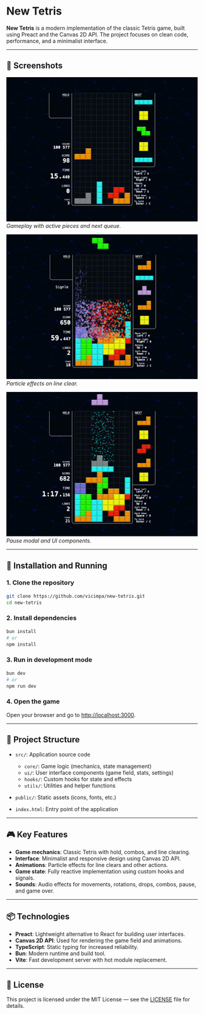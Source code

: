# New Tetris

**New Tetris** is a modern implementation of the classic Tetris game, built using Preact and the Canvas 2D API. The project focuses on clean code, performance, and a minimalist interface.

---

## 📸 Screenshots

![Screenshot 1](screen/screen1.png)
*Gameplay with active pieces and next queue.*

![Screenshot 2](screen/screen2.png)
*Particle effects on line clear.*

![Screenshot 3](screen/screen3.png)
*Pause modal and UI components.*

---

## 🚀 Installation and Running

### 1. Clone the repository

```bash
git clone https://github.com/vicimpa/new-tetris.git
cd new-tetris
```

### 2. Install dependencies

```bash
bun install
# or
npm install
```

### 3. Run in development mode

```bash
bun dev
# or
npm run dev
```

### 4. Open the game

Open your browser and go to [http://localhost:3000](http://localhost:3000).

---

## 🧩 Project Structure

* `src/`: Application source code

  * `core/`: Game logic (mechanics, state management)
  * `ui/`: User interface components (game field, stats, settings)
  * `hooks/`: Custom hooks for state and effects
  * `utils/`: Utilities and helper functions
* `public/`: Static assets (icons, fonts, etc.)
* `index.html`: Entry point of the application

---

## 🎮 Key Features

* **Game mechanics**: Classic Tetris with hold, combos, and line clearing.
* **Interface**: Minimalist and responsive design using Canvas 2D API.
* **Animations**: Particle effects for line clears and other actions.
* **Game state**: Fully reactive implementation using custom hooks and signals.
* **Sounds**: Audio effects for movements, rotations, drops, combos, pause, and game over.

---

## 📦 Technologies

* **Preact**: Lightweight alternative to React for building user interfaces.
* **Canvas 2D API**: Used for rendering the game field and animations.
* **TypeScript**: Static typing for increased reliability.
* **Bun**: Modern runtime and build tool.
* **Vite**: Fast development server with hot module replacement.

---

## 📄 License

This project is licensed under the MIT License — see the [LICENSE](LICENSE) file for details.
